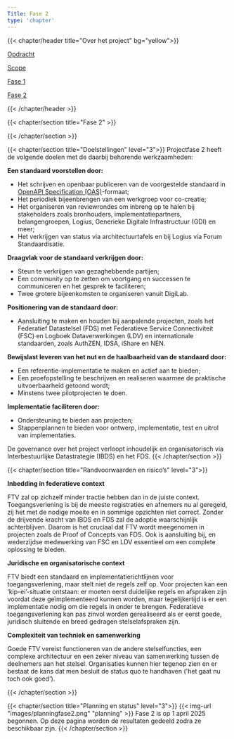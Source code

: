 ```yaml
---
Title: Fase 2
type: 'chapter'
---
```


{{< chapter/header title="Over het project" bg="yellow">}}
<div class="sub-navigation-wrapper">
<div class="utrecht-paragraph pt-1 sub-navigation-tab bg-rhc-color-geel-50">
   <p>
      <a href="../opdracht">Opdracht</a> 
   </p>
</div>
<div class="utrecht-paragraph pt-1 sub-navigation-tab bg-rhc-color-geel-50">
   <p>
      <a href="../scope">Scope</a>
   </p>
</div>
<div class="utrecht-paragraph pt-1 sub-navigation-tab bg-rhc-color-geel-50">
   <p>
      <a href="../fase1">Fase 1</a> 
   </p>
</div>
<div class="sub-navigation-tab-selected utrecht-paragraph pt-1 sub-navigation-tab">
   <p>
      <a href="../fase2">Fase 2</a>
   </p>
</div>
</div>
{{< /chapter/header >}} 

{{< chapter/section title="Fase 2" >}}

{{< /chapter/section >}}

{{< chapter/section title="Doelstellingen" level="3">}}
Projectfase 2 heeft de volgende doelen met de daarbij behorende werkzaamheden:

**Een standaard voorstellen door:**

  - Het schrijven en openbaar publiceren van de voorgestelde standaard in [OpenAPI Specification (OAS)](https://swagger.io/specification/)-formaat;
  - Het periodiek bijeenbrengen van een werkgroep voor co-creatie;
  - Het organiseren van reviewrondes om inbreng op te halen bij stakeholders zoals bronhouders, implementatiepartners, belangengroepen, Logius, Generieke Digitale Infrastructuur (GDI) en meer;
  - Het verkrijgen van status via architectuurtafels en bij Logius via Forum Standaardisatie.

**Draagvlak voor de standaard verkrijgen door:** 

  -	Steun te verkrijgen van gezaghebbende partijen;
  -	Een community op te zetten om voortgang en successen te communiceren en het gesprek te faciliteren;
  -	Twee grotere bijeenkomsten te organiseren vanuit DigiLab.

**Positionering van de standaard door:**

  - Aansluiting te maken en houden bij aanpalende projecten, zoals het Federatief Datastelsel (FDS) met Federatieve Service Connectiviteit (FSC) en Logboek Dataverwerkingen (LDV) en internationale standaarden, zoals AuthZEN, IDSA, iShare en NEN.

**Bewijslast leveren van het nut en de haalbaarheid van de standaard door:** 

  - Een referentie-implementatie te maken en actief aan te bieden;
  - Een proefopstelling te beschrijven en realiseren waarmee de praktische uitvoerbaarheid getoond wordt;
  - Minstens twee pilotprojecten te doen.

**Implementatie faciliteren door:** 

  - Ondersteuning te bieden aan projecten;
  - Stappenplannen te bieden voor ontwerp, implementatie, test en uitrol van implementaties.

De governance over het project verloopt inhoudelijk en organisatorisch via Interbestuurlijke Datastrategie (IBDS) en het FDS.
{{< /chapter/section >}}

{{< chapter/section title="Randvoorwaarden en risico’s" level="3">}}

**Inbedding in federatieve context**

FTV zal op zichzelf minder tractie hebben dan in de juiste context. Toegangsverlening is bij de meeste registraties en afnemers nu al geregeld, zij het met de nodige moeite en in sommige opzichten niet correct. Zonder de drijvende kracht van IBDS en FDS zal de adoptie waarschijnlijk achterblijven. Daarom is het cruciaal dat FTV wordt meegenomen in projecten zoals de Proof of Concepts van FDS.
Ook is aansluiting bij, en wederzijdse medewerking van FSC en LDV essentieel om een complete oplossing te bieden.

**Juridische en organisatorische context**

FTV biedt een standaard en implementatierichtlijnen voor toegangsverlening, maar stelt niet de regels zelf op. Voor projecten kan een ‘kip-ei’-situatie ontstaan: er moeten eerst duidelijke regels en afspraken zijn voordat deze geïmplementeerd kunnen worden, maar tegelijkertijd is er een implementatie nodig om die regels in onder te brengen.
Federatieve toegangsverlening kan pas zinvol worden gerealiseerd als er eerst goede, juridisch sluitende en breed gedragen stelselafspraken zijn.

**Complexiteit van techniek en samenwerking**

Goede FTV vereist functioneren van de andere stelselfuncties, een complexe architectuur en een zeker niveau van samenwerking
tussen de deelnemers aan het stelsel. Organisaties kunnen hier tegenop zien en er bestaat de kans dat men besluit de status
quo te handhaven ('het gaat nu toch ook goed').

{{< /chapter/section >}}

{{< chapter/section title="Planning en status" level="3">}}
{{< img-url "images/planningfase2.png" "planning" >}}
Fase 2 is op 1 april 2025 begonnen. Op deze pagina worden de resultaten gedeeld zodra ze beschikbaar zijn.
{{< /chapter/section >}}



